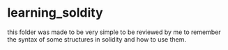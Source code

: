 # learning_soldity
this folder was made to be very simple to be reviewed by me to remember the syntax of some structures in solidity and how to use them.
